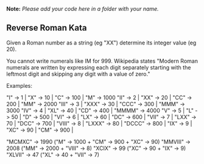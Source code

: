 
**Note:** *Please add your code here in a folder with your name.*

## Reverse Roman Kata
Given a Roman number as a string (eg "XX") determine
its integer value (eg 20).

You cannot write numerals like IM for 999.
Wikipedia states "Modern Roman numerals are written by
expressing each digit separately starting with the
leftmost digit and skipping any digit with a value of zero."

Examples:

   "I" -> 1 |    "X" -> 10 |    "C" -> 100 |    "M" -> 1000 
  "II" -> 2 |   "XX" -> 20 |   "CC" -> 200 |   "MM" -> 2000 
 "III" -> 3 |  "XXX" -> 30 |  "CCC" -> 300 |  "MMM" -> 3000 
  "IV" -> 4 |   "XL" -> 40 |   "CD" -> 400 | "MMMM" -> 4000 
   "V" -> 5 |    "L" -> 50 |    "D" -> 500 | 
  "VI" -> 6 |   "LX" -> 60 |   "DC" -> 600 | 
 "VII" -> 7 |  "LXX" -> 70 |  "DCC" -> 700 | 
"VIII" -> 8 | "LXXX" -> 80 | "DCCC" -> 800 | 
  "IX" -> 9 |   "XC" -> 90 |   "CM" -> 900 | 

 "MCMXC" -> 1990 ("M" -> 1000 + "CM" -> 900 + "XC" -> 90)
"MMVIII" -> 2008 ("MM" -> 2000 + "VIII" -> 8)
  "XCIX" -> 99   ("XC" -> 90 + "IX" -> 9)
 "XLVII" -> 47   ("XL" -> 40 + "VII" -> 7)


